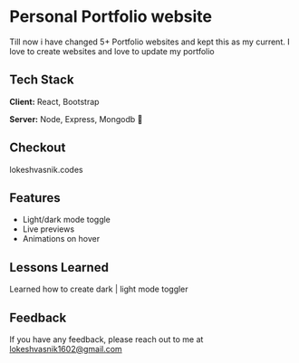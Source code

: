 
# Personal Portfolio website

Till now i have changed 5+ Portfolio websites and kept this as my current. I love to create websites and love to update my portfolio 




## Tech Stack

**Client:** React, Bootstrap

**Server:** Node, Express, Mongodb 🌿


## Checkout 

lokeshvasnik.codes


## Features

- Light/dark mode toggle
- Live previews
- Animations on hover



## Lessons Learned

Learned how to create dark | light mode toggler 



## Feedback

If you have any feedback, please reach out to me at lokeshvasnik1602@gmail.com

